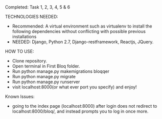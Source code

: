 Completed: Task 1, 2, 3, 4, 5 & 6


TECHNOLOGIES NEEDED:
  - Recommended: A virtual environment such as virtualenv to install the following dependencies without conflicting with possible previous installations
  - NEEDED: Django, Python 2.7, Django-restframework, Reactjs, JQuery.


HOW TO USE:
  - Clone repository.
  - Open terminal in First Bloq folder.
  - Run python manage.py makemigrations bloqqer
  - Run python manage.py migrate
  - Run python manage.py runserver
  - visit localhost:8000(or what ever port you specify) and enjoy!


Known Issues:
  - going to the index page (localhost:8000) after login does not redirect to localhost:8000/bloq/, and instead prompts you to log in once more.
